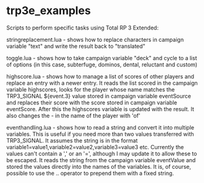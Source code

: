 # trp3e_examples
Scripts to perform specific tasks using Total RP 3 Extended:

stringreplacement.lua - shows how to replace characters in campaign variable "text" and write the result back to "translated"

toggle.lua - shows how to take campaign variable "deck" and cycle to a list of options (in this case, subterfuge, dominos, dental, reluctant and custom)

highscore.lua - shows how to manage a list of scores of other players and replace an entry with a newer entry. It reads the list scored in the campaign variable highscores, looks for the player whose name matches the TRP3_SIGNAL ${event.3} value stored in campaign variable eventSource and replaces their score with the score stored in campaign variable eventScore. After this the highscores variable is updated with the result. It also changes the - in the name of the player with 'of'

eventhandling.lua - shows how to read a string and convert it into multiple variables. This is useful if you need more than two values transferred with TRP3_SIGNAL. It assumes the string is in the format variable1=value1,variable2=value2,variable3=value3 etc. Currently the values can't contain a ',' or an '=', although I may update it to allow these to be escaped. It reads the string from the campaign variable eventValue and stored the values directly into the names of the variables. It is, of course, possible to use the .. operator to prepend them with a fixed string. 
